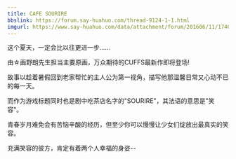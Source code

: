 ```yaml
---
title: CAFE SOURIRE
bbslink: https://forum.say-huahuo.com/thread-9124-1-1.html
imgurl: https://www.say-huahuo.com/data/attachment/forum/201606/11/174057cpgp9xap16kwtpka.jpg
---
```


这个夏天，一定会比以往更进一步……

由☆画野朗先生担当主要原画，万众期待的CUFFS最新作即将登场!

故事以趁着暑假回到老家帮忙的主人公为第一视角，描写他那温馨日常又心动不已的每一天。

而作为游戏标题同时也是剧中吃茶店名字的&quot;SOURIRE&quot;，其法语的意思是&quot;笑容&quot;。

青春岁月难免会有苦恼辛酸的经历，但至少你可以慢慢让少女们绽放出最真实的笑容。

充满笑容的彼方，肯定有着两个人幸福的身姿--<!--more-->
